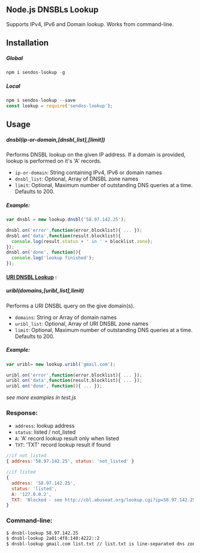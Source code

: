 ## Node.js DNSBLs Lookup
Supports IPv4, IPv6 and Domain lookup. Works from command-line.
## Installation
##### Global
```javascript
npm i sendos-lookup -g
```    
##### Local
```javascript
npm i sendos-lookup --save
const lookup = require('sendos-lookup');
```     
## Usage

##### dnsbl(ip-or-domain,[dnsbl_list],[limit])
Performs DNSBL lookup on the given IP address. If a domain is provided, lookup is performed on it's 'A' records. 

 * `ip-or-domain`: String containing IPv4, IPv6 or domain names
 * `dnsbl_list`: Optional, Array of DNSBL zone names
 * `limit`: Optional, Maximum number of outstanding DNS queries at a time. Defaults to 200.

##### Example:

```javascript
var dnsbl = new lookup.dnsbl('58.97.142.25');

dnsbl.on('error',function(error,blocklist){ ... });
dnsbl.on('data',function(result,blocklist){
  console.log(result.status + ' in ' + blocklist.zone);
});
dnsbl.on('done', function(){ 
  console.log('lookup finished');
});  
```

#### [URI DNSBL Lookup](http://en.wikipedia.org/wiki/DNSBL#URI_DNSBL) :

#####  uribl(domains,[uribl_list],limit)
Performs a URI DNSBL query on the give domain(s). 

 * `domains`: String or Array of domain names
 * `uribl_list`: Optional, Array of URI DNSBL zone names
 * `limit`: Optional, Maximum number of outstanding DNS queries at a time. Defaults to 200.

##### Example:

```javascript
var uribl= new lookup.uribl('gmail.com');

uribl.on('error',function(error,blocklist){ ... });
uribl.on('data',function(result,blocklist){ ... });
uribl.on('done', function(){ ... });  
```

_see more examples in test.js_

### Response:
 * `address`: lookup address
 * `status`: listed / not_listed
 * `A`: 'A' record lookup result only when listed
 * `TXT`: 'TXT' record lookup result if found

```javascript  
//if not listed
{ address:'58.97.142.25', status: 'not_listed' }

//if listed
{ 
  address: '58.97.142.25',
  status: 'listed',
  A: '127.0.0.2',
  TXT: 'Blocked - see http://cbl.abuseat.org/lookup.cgi?ip=58.97.142.25' 
}
```

### Command-line:

```bash     
$ dnsbl-lookup 58.97.142.25
$ dnsbl-lookup 2a01:4f8:140:4222::2
$ dnsbl-lookup gmail.com list.txt // list.txt is line-separated dns zones 
```
